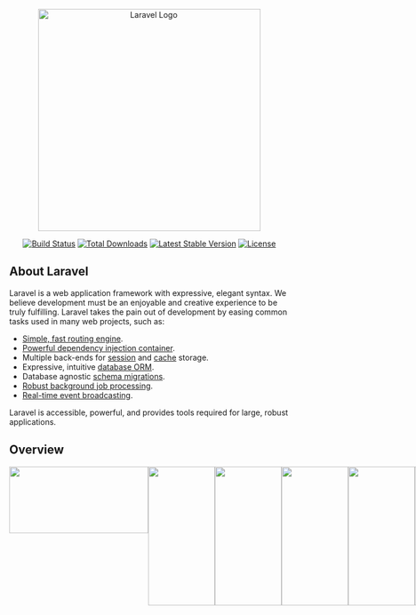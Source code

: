 <p align="center"><a href="https://laravel.com" target="_blank"><img src="https://raw.githubusercontent.com/laravel/art/master/logo-lockup/5%20SVG/2%20CMYK/1%20Full%20Color/laravel-logolockup-cmyk-red.svg" width="400" alt="Laravel Logo"></a></p>

<p align="center">
<a href="https://github.com/laravel/framework/actions"><img src="https://github.com/laravel/framework/workflows/tests/badge.svg" alt="Build Status"></a>
<a href="https://packagist.org/packages/laravel/framework"><img src="https://img.shields.io/packagist/dt/laravel/framework" alt="Total Downloads"></a>
<a href="https://packagist.org/packages/laravel/framework"><img src="https://img.shields.io/packagist/v/laravel/framework" alt="Latest Stable Version"></a>
<a href="https://packagist.org/packages/laravel/framework"><img src="https://img.shields.io/packagist/l/laravel/framework" alt="License"></a>
</p>

## About Laravel

Laravel is a web application framework with expressive, elegant syntax. We believe development must be an enjoyable and creative experience to be truly fulfilling. Laravel takes the pain out of development by easing common tasks used in many web projects, such as:

- [Simple, fast routing engine](https://laravel.com/docs/routing).
- [Powerful dependency injection container](https://laravel.com/docs/container).
- Multiple back-ends for [session](https://laravel.com/docs/session) and [cache](https://laravel.com/docs/cache) storage.
- Expressive, intuitive [database ORM](https://laravel.com/docs/eloquent).
- Database agnostic [schema migrations](https://laravel.com/docs/migrations).
- [Robust background job processing](https://laravel.com/docs/queues).
- [Real-time event broadcasting](https://laravel.com/docs/broadcasting).

Laravel is accessible, powerful, and provides tools required for large, robust applications.

## Overview 
<div style="display: flex;">
  <img src="https://drive.google.com/file/d/14IPmFnquZEl1oCMcSpHF3m0HWKT7c1rY/view?usp=sharing" width="250px" height="120px">
  <img src="https://drive.google.com/uc?export=view&id=1TGNtkOFRS_UWdvc3GhI79Hz6Lc_0vPC0" width="120px" height="250px">
  <img src="https://drive.google.com/uc?export=view&id=12zuyoLLoILR-cz3enrUqyX-GneD1TuoM" width="120px" height="250px">
  <img src="https://drive.google.com/uc?export=view&id=1EgH13X9ut5lxBklpI-39jhUQRoyc1e91" width="120px" height="250px">
  <img src="https://drive.google.com/uc?export=view&id=1F4iLS2x6eBN64COIh1t57wbmtqewqRbx" width="120px" height="250px">
  <img src="https://drive.google.com/uc?export=view&id=1voFcFy5W8ug0C0TB4ytVFq5OgkYr8hsY" width="120px" height="250px">
  <img src="https://drive.google.com/uc?export=view&id=18S26Hoey8R3UWmD8ruxovFv0z2MjVRBC" width="120px" height="250px">
  <img src="https://drive.google.com/uc?export=view&id=12XLg4tPy5i1oK_kEXpgXbRKO0rcAHjs1" width="120px" height="250px">
</div>


